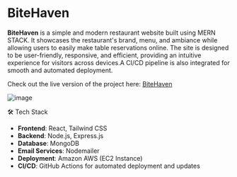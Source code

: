 # BiteHaven

**BiteHaven** is a simple and modern restaurant website built using MERN STACK. It showcases the restaurant's brand, menu, and ambiance while allowing users to easily make table reservations online. The site is designed to be user-friendly, responsive, and efficient, providing an intuitive experience for visitors across devices.A CI/CD pipeline is also integrated for smooth and automated deployment.

Check out the live version of the project here: <a href="http://13.127.248.85:5173/" target="_blank">BiteHaven</a>

![image](http://15.206.185.169:3001/images/1748073514463-%7B96C647F9-4417-4530-BB3F-4D81C43545ED%7D.png)


🛠️ Tech Stack

- **Frontend**: React, Tailwind CSS  
- **Backend**: Node.js, Express.js  
- **Database**: MongoDB  
- **Email Services**: Nodemailer
- **Deployment**: Amazon AWS (EC2 Instance)  
- **CI/CD**: GitHub Actions for automated deployment and updates
